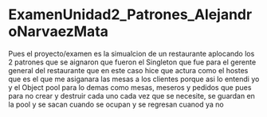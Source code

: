 # ExamenUnidad2_Patrones_AlejandroNarvaezMata

Pues el proyecto/examen  es la simualcion de un restaurante aplocando los 2 patrones que se aignaron que fueron el Singleton que fue para el gerente general del restaurante que en este caso hice que actura como el hostes que es el que me asiganara las mesas a los clientes porque asi lo entendi yo
y el Object pool para lo demas como mesas, meseros y pedidos que pues para no crear y destruir cada uno cada vez que se necesite, se guardan en la pool y se sacan cuando se ocupan y se regresan cuanod ya no
